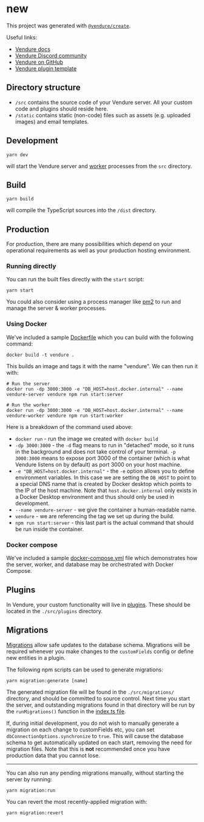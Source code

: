 # new

This project was generated with [`@vendure/create`](https://github.com/vendure-ecommerce/vendure/tree/master/packages/create).

Useful links:

-   [Vendure docs](https://www.vendure.io/docs)
-   [Vendure Discord community](https://www.vendure.io/community)
-   [Vendure on GitHub](https://github.com/vendure-ecommerce/vendure)
-   [Vendure plugin template](https://github.com/vendure-ecommerce/plugin-template)

## Directory structure

-   `/src` contains the source code of your Vendure server. All your custom code and plugins should reside here.
-   `/static` contains static (non-code) files such as assets (e.g. uploaded images) and email templates.

## Development

```
yarn dev
```

will start the Vendure server and [worker](https://www.vendure.io/docs/developer-guide/vendure-worker/) processes from
the `src` directory.

## Build

```
yarn build
```

will compile the TypeScript sources into the `/dist` directory.

## Production

For production, there are many possibilities which depend on your operational requirements as well as your production
hosting environment.

### Running directly

You can run the built files directly with the `start` script:

```
yarn start
```

You could also consider using a process manager like [pm2](https://pm2.keymetrics.io/) to run and manage
the server & worker processes.

### Using Docker

We've included a sample [Dockerfile](./Dockerfile) which you can build with the following command:

```
docker build -t vendure .
```

This builds an image and tags it with the name "vendure". We can then run it with:

```
# Run the server
docker run -dp 3000:3000 -e "DB_HOST=host.docker.internal" --name vendure-server vendure npm run start:server

# Run the worker
docker run -dp 3000:3000 -e "DB_HOST=host.docker.internal" --name vendure-worker vendure npm run start:worker
```

Here is a breakdown of the command used above:

-   `docker run` - run the image we created with `docker build`
-   `-dp 3000:3000` - the `-d` flag means to run in "detached" mode, so it runs in the background and does not take
    control of your terminal. `-p 3000:3000` means to expose port 3000 of the container (which is what Vendure listens
    on by default) as port 3000 on your host machine.
-   `-e "DB_HOST=host.docker.internal"` - the `-e` option allows you to define environment variables. In this case we
    are setting the `DB_HOST` to point to a special DNS name that is created by Docker desktop which points to the IP of
    the host machine. Note that `host.docker.internal` only exists in a Docker Desktop environment and thus should only be
    used in development.
-   `--name vendure-server` - we give the container a human-readable name.
-   `vendure` - we are referencing the tag we set up during the build.
-   `npm run start:server` - this last part is the actual command that should be run inside the container.

### Docker compose

We've included a sample [docker-compose.yml](./docker-compose.yml) file which demonstrates how the server, worker, and
database may be orchestrated with Docker Compose.

## Plugins

In Vendure, your custom functionality will live in [plugins](https://www.vendure.io/docs/plugins/).
These should be located in the `./src/plugins` directory.

## Migrations

[Migrations](https://www.vendure.io/docs/developer-guide/migrations/) allow safe updates to the database schema. Migrations
will be required whenever you make changes to the `customFields` config or define new entities in a plugin.

The following npm scripts can be used to generate migrations:

```
yarn migration:generate [name]
```

The generated migration file will be found in the `./src/migrations/` directory, and should be committed to source control.
Next time you start the server, and outstanding migrations found in that directory will be run by the `runMigrations()`
function in the [index.ts file](./src/index.ts).

If, during initial development, you do not wish to manually generate a migration on each change to customFields etc, you
can set `dbConnectionOptions.synchronize` to `true`. This will cause the database schema to get automatically updated
on each start, removing the need for migration files. Note that this is **not** recommended once you have production
data that you cannot lose.

---

You can also run any pending migrations manually, without starting the server by running:

```
yarn migration:run
```

You can revert the most recently-applied migration with:

```
yarn migration:revert
```
